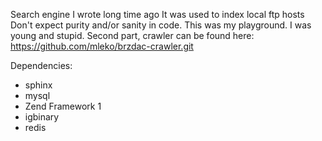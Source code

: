 Search engine I wrote long time ago
It was used to index local ftp hosts
Don't expect purity and/or sanity in code. This was my playground. I was young and stupid.
Second part, crawler can be found here: https://github.com/mleko/brzdac-crawler.git

Dependencies:
- sphinx
- mysql
- Zend Framework 1
- igbinary
- redis